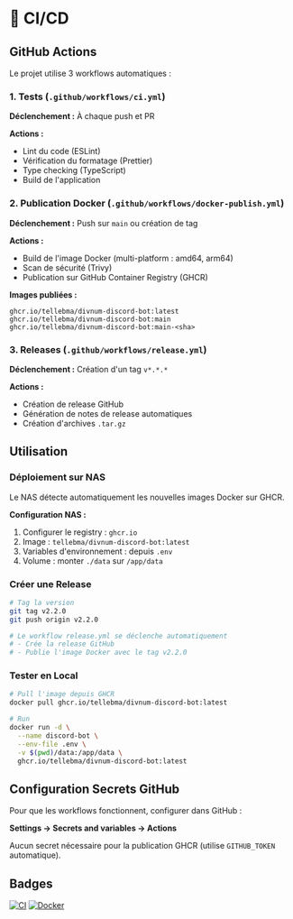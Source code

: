# 🔄 CI/CD

## GitHub Actions

Le projet utilise 3 workflows automatiques :

### 1. Tests (`.github/workflows/ci.yml`)

**Déclenchement :** À chaque push et PR

**Actions :**
- Lint du code (ESLint)
- Vérification du formatage (Prettier)
- Type checking (TypeScript)
- Build de l'application

### 2. Publication Docker (`.github/workflows/docker-publish.yml`)

**Déclenchement :** Push sur `main` ou création de tag

**Actions :**
- Build de l'image Docker (multi-platform : amd64, arm64)
- Scan de sécurité (Trivy)
- Publication sur GitHub Container Registry (GHCR)

**Images publiées :**
```
ghcr.io/tellebma/divnum-discord-bot:latest
ghcr.io/tellebma/divnum-discord-bot:main
ghcr.io/tellebma/divnum-discord-bot:main-<sha>
```

### 3. Releases (`.github/workflows/release.yml`)

**Déclenchement :** Création d'un tag `v*.*.*`

**Actions :**
- Création de release GitHub
- Génération de notes de release automatiques
- Création d'archives `.tar.gz`

## Utilisation

### Déploiement sur NAS

Le NAS détecte automatiquement les nouvelles images Docker sur GHCR.

**Configuration NAS :**
1. Configurer le registry : `ghcr.io`
2. Image : `tellebma/divnum-discord-bot:latest`
3. Variables d'environnement : depuis `.env`
4. Volume : monter `./data` sur `/app/data`

### Créer une Release

```bash
# Tag la version
git tag v2.2.0
git push origin v2.2.0

# Le workflow release.yml se déclenche automatiquement
# - Crée la release GitHub
# - Publie l'image Docker avec le tag v2.2.0
```

### Tester en Local

```bash
# Pull l'image depuis GHCR
docker pull ghcr.io/tellebma/divnum-discord-bot:latest

# Run
docker run -d \
  --name discord-bot \
  --env-file .env \
  -v $(pwd)/data:/app/data \
  ghcr.io/tellebma/divnum-discord-bot:latest
```

## Configuration Secrets GitHub

Pour que les workflows fonctionnent, configurer dans GitHub :

**Settings → Secrets and variables → Actions**

Aucun secret nécessaire pour la publication GHCR (utilise `GITHUB_TOKEN` automatique).

## Badges

[![CI](https://github.com/tellebma/divnum-discord-bot/actions/workflows/ci.yml/badge.svg)](https://github.com/tellebma/divnum-discord-bot/actions/workflows/ci.yml)
[![Docker](https://github.com/tellebma/divnum-discord-bot/actions/workflows/docker-publish.yml/badge.svg)](https://github.com/tellebma/divnum-discord-bot/actions/workflows/docker-publish.yml)

